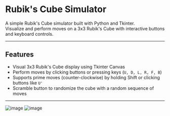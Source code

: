 # Rubik's Cube Simulator

A simple Rubik's Cube simulator built with Python and Tkinter.  
Visualize and perform moves on a 3x3 Rubik's Cube with interactive buttons and keyboard
controls.

---

## Features

- Visual 3x3 Rubik's Cube display using Tkinter Canvas
- Perform moves by clicking buttons or pressing keys (`U, D, L, R, F, B`)
- Supports prime moves (counter-clockwise) by holding Shift or clicking buttons like `U'`
- Scramble button to randomize the cube with a random sequence of moves

---

![image](https://github.com/user-attachments/assets/2de36195-5e5e-423c-83b8-cd5b638af62d)
![image](https://github.com/user-attachments/assets/af780b1e-71ab-4bfe-a452-e39ea6ce7b62)
